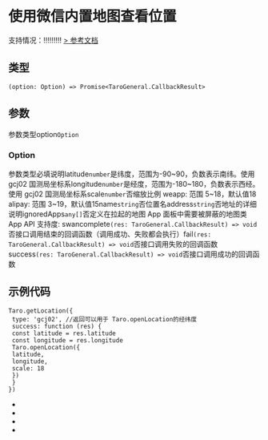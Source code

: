 # 使用微信内置地图查看位置
支持情况：!!!!!!!!!
[> 参考文档
](https://developers.weixin.qq.com/miniprogram/dev/api/location/wx.openLocation.html)
## 类型[​](openLocation.html#类型)
```tsx
(option: Option) => Promise<TaroGeneral.CallbackResult>
```

## 参数[​](openLocation.html#参数)
参数类型option`Option`
### Option[​](openLocation.html#option)
参数类型必填说明latitude`number`是纬度，范围为-90~90，负数表示南纬。使用 gcj02 国测局坐标系longitude`number`是经度，范围为-180~180，负数表示西经。使用 gcj02 国测局坐标系scale`number`否缩放比例
weapp: 范围 5~18，默认值18
alipay: 范围 3~19，默认值15name`string`否位置名address`string`否地址的详细说明ignoredApps`any[]`否定义在拉起的地图 App 面板中需要被屏蔽的地图类 App
API 支持度: swancomplete`(res: TaroGeneral.CallbackResult) => void`否接口调用结束的回调函数（调用成功、失败都会执行）fail`(res: TaroGeneral.CallbackResult) => void`否接口调用失败的回调函数success`(res: TaroGeneral.CallbackResult) => void`否接口调用成功的回调函数
## 示例代码[​](openLocation.html#示例代码)
```tsx
Taro.getLocation({
 type: 'gcj02', //返回可以用于 Taro.openLocation的经纬度
 success: function (res) {
 const latitude = res.latitude
 const longitude = res.longitude
 Taro.openLocation({
 latitude,
 longitude,
 scale: 18
 })
 }
})
```

- 
- 

- 

-

